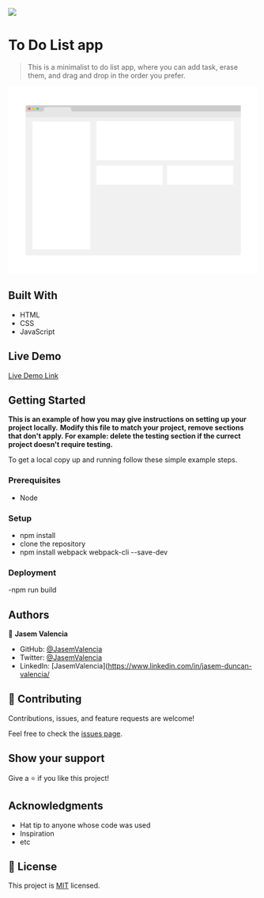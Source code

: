 ![](https://img.shields.io/badge/Microverse-blueviolet)

# To Do List app

> This is a minimalist to do list app, where you can add task, erase them, and drag and drop in the order you prefer.

![screenshot](./app_screenshot.png)


## Built With

- HTML
- CSS
- JavaScript

## Live Demo

[Live Demo Link](https://livedemo.com)


## Getting Started

**This is an example of how you may give instructions on setting up your project locally.**
**Modify this file to match your project, remove sections that don't apply. For example: delete the testing section if the currect project doesn't require testing.**


To get a local copy up and running follow these simple example steps.

### Prerequisites
- Node

### Setup
- npm install
- clone the repository
- npm install webpack webpack-cli --save-dev

### Deployment
-npm run build


## Authors

👤 **Jasem Valencia**

- GitHub: [@JasemValencia](https://github.com/JasemDuncan)
- Twitter: [@JasemValencia](https://twitter.com/JasemValencia)
- LinkedIn: [JasemValencia](https://www.linkedin.com/in/jasem-duncan-valencia/

## 🤝 Contributing

Contributions, issues, and feature requests are welcome!

Feel free to check the [issues page](../../issues/).

## Show your support

Give a ⭐️ if you like this project!

## Acknowledgments

- Hat tip to anyone whose code was used
- Inspiration
- etc

## 📝 License

This project is [MIT](./MIT.md) licensed.
